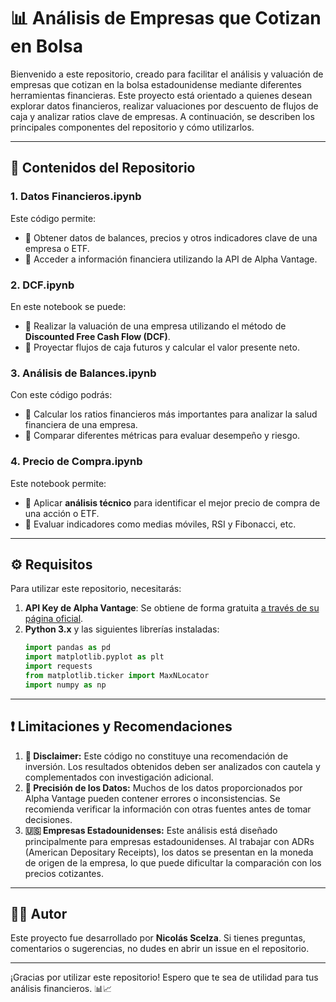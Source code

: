 # 📊 Análisis de Empresas que Cotizan en Bolsa

Bienvenido a este repositorio, creado para facilitar el análisis y valuación de empresas que cotizan en la bolsa estadounidense mediante diferentes herramientas financieras. Este proyecto está orientado a quienes desean explorar datos financieros, realizar valuaciones por descuento de flujos de caja y analizar ratios clave de empresas. A continuación, se describen los principales componentes del repositorio y cómo utilizarlos.

---

## 🔄 Contenidos del Repositorio

### 1. **Datos Financieros.ipynb**
Este código permite:
- 🔹 Obtener datos de balances, precios y otros indicadores clave de una empresa o ETF.
- 🔹 Acceder a información financiera utilizando la API de Alpha Vantage.

### 2. **DCF.ipynb**
En este notebook se puede:
- 🔹 Realizar la valuación de una empresa utilizando el método de **Discounted Free Cash Flow (DCF)**.
- 🔹 Proyectar flujos de caja futuros y calcular el valor presente neto.

### 3. **Análisis de Balances.ipynb**
Con este código podrás:
- 🔹 Calcular los ratios financieros más importantes para analizar la salud financiera de una empresa.
- 🔹 Comparar diferentes métricas para evaluar desempeño y riesgo.

### 4. **Precio de Compra.ipynb**  
Este notebook permite:  
- 🔹 Aplicar **análisis técnico** para identificar el mejor precio de compra de una acción o ETF.  
- 🔹 Evaluar indicadores como medias móviles, RSI y Fibonacci, etc.

---

## ⚙️ Requisitos

Para utilizar este repositorio, necesitarás:
1. **API Key de Alpha Vantage**: Se obtiene de forma gratuita [a través de su página oficial](https://www.alphavantage.co/support/#api-key).
2. **Python 3.x** y las siguientes librerías instaladas:
   ```python
   import pandas as pd
   import matplotlib.pyplot as plt
   import requests
   from matplotlib.ticker import MaxNLocator
   import numpy as np
   
---

## ❗ Limitaciones y Recomendaciones

1. **🛑 Disclaimer:** Este código no constituye una recomendación de inversión. Los resultados obtenidos deben ser analizados con cautela y complementados con investigación adicional.
2. **🔎 Precisión de los Datos:** Muchos de los datos proporcionados por Alpha Vantage pueden contener errores o inconsistencias. Se recomienda verificar la información con otras fuentes antes de tomar decisiones.
3. **🇺🇸 Empresas Estadounidenses:** Este análisis está diseñado principalmente para empresas estadounidenses. Al trabajar con ADRs (American Depositary Receipts), los datos se presentan en la moneda de origen de la empresa, lo que puede dificultar la comparación con los precios cotizantes.

---

## 👨‍💼 Autor

Este proyecto fue desarrollado por **Nicolás Scelza**. Si tienes preguntas, comentarios o sugerencias, no dudes en abrir un issue en el repositorio.

---

¡Gracias por utilizar este repositorio! Espero que te sea de utilidad para tus análisis financieros. 📊📈
